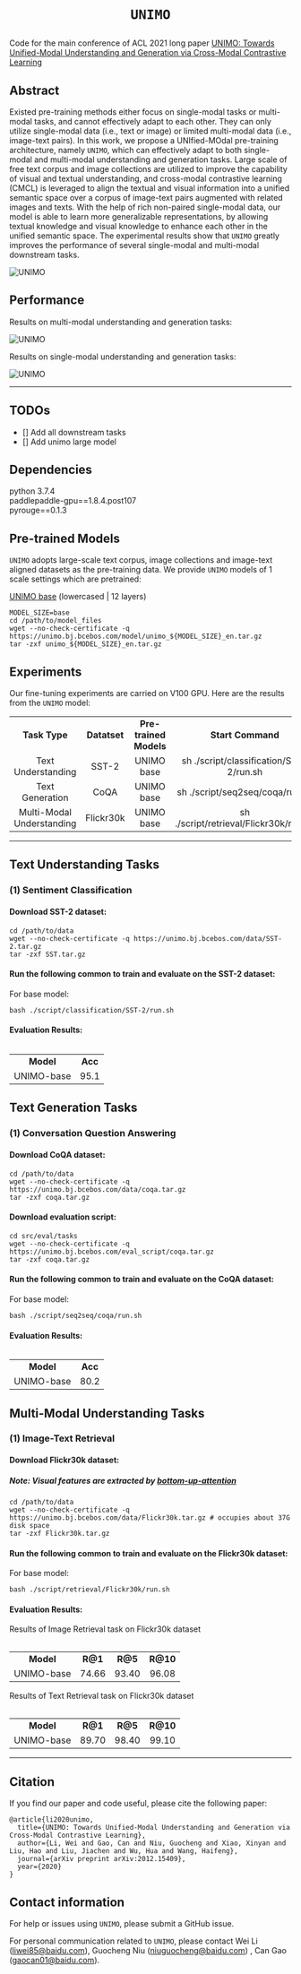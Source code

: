 # <p align=center>`UNIMO`</p>

Code for the main conference of ACL 2021 long paper [UNIMO: Towards Unified-Modal Understanding and Generation via Cross-Modal Contrastive Learning](https://arxiv.org/pdf/2012.15409.pdf)


## Abstract

Existed pre-training methods either focus on single-modal tasks or multi-modal tasks, and cannot effectively adapt to each other.
They can only utilize single-modal data (i.e., text or image) or limited multi-modal data (i.e., image-text pairs).
In this work, we propose a UNIfied-MOdal pre-training architecture, namely `UNIMO`, which can effectively adapt to both single-modal and multi-modal understanding and generation tasks.
Large scale of free text corpus and image collections are utilized to improve the capability of visual and textual understanding, and cross-modal contrastive learning (CMCL) is leveraged to align the textual and visual information into a unified semantic space over a corpus of image-text pairs augmented with related images and texts.
With the help of rich non-paired single-modal data, our model is able to learn more generalizable representations, by allowing textual knowledge and visual knowledge to enhance each other in the unified semantic space.
The experimental results show that `UNIMO` greatly improves the performance of several single-modal and multi-modal downstream tasks.

![UNIMO](images/framework.png#pic_center)


## Performance

Results on multi-modal understanding and generation tasks:

![UNIMO](images/multiple.png#pic_center)

Results on single-modal understanding and generation tasks:

![UNIMO](images/single.png#pic_center)

---

## TODOs
- [] Add all downstream tasks
- [] Add unimo large model

## Dependencies
python 3.7.4\
paddlepaddle-gpu==1.8.4.post107\
pyrouge==0.1.3

## Pre-trained Models
`UNIMO` adopts large-scale text corpus, image collections and image-text aligned datasets as the pre-training data. 
We provide `UNIMO` models of 1 scale settings which are pretrained:

[UNIMO base](https://unimo.bj.bcebos.com/model/unimo_base_en.tar.gz) (lowercased | 12 layers)

```
MODEL_SIZE=base
cd /path/to/model_files
wget --no-check-certificate -q https://unimo.bj.bcebos.com/model/unimo_${MODEL_SIZE}_en.tar.gz
tar -zxf unimo_${MODEL_SIZE}_en.tar.gz
```

## Experiments
Our fine-tuning experiments are carried on V100 GPU. Here are the results from the `UNIMO` model:

<table>
    <tr>
        <td><strong><center>Task Type</strong></td>
        <td><strong><center>Datatset</strong></td>
        <td><strong><center>Pre-trained Models</strong></td>
        <td><strong><center>Start Command</strong></td>
        <td><strong><center>V100 GPU Cards</strong></td>
        <td><strong><center>Running Time</strong></td>
    </tr>
    <tr>
        <td rowspan="1"><center>Text Understanding<center></td>
        <td rowspan="1"><center>SST-2<center></td>
        <td><center>UNIMO base</td>
        <td><center>sh ./script/classification/SST-2/run.sh</td>
        <td><center>8</td>
        <td><center>9h</td>
    </tr>
    <tr>
        <td rowspan="1"><center>Text Generation<center></td>
        <td rowspan="1"><center>CoQA<center></td>
        <td><center>UNIMO base</td>
        <td><center>sh ./script/seq2seq/coqa/run.sh</td>
        <td><center>4</td>
        <td><center>7h</td>
    </tr>
    <tr>
        <td rowspan="1"><center>Multi-Modal Understanding<center></td>
        <td rowspan="1"><center>Flickr30k<center></td>
        <td><center>UNIMO base</td>
        <td><center>sh ./script/retrieval/Flickr30k/run.sh</td>
        <td><center>16</td>
        <td><center>3d</td>
    </tr>
<table>

---
## Text Understanding Tasks

### (1) Sentiment Classification

#### Download SST-2 dataset:
```
cd /path/to/data
wget --no-check-certificate -q https://unimo.bj.bcebos.com/data/SST-2.tar.gz
tar -zxf SST.tar.gz
```

#### Run the following common to train and evaluate on the SST-2 dataset:

For base model:
```
bash ./script/classification/SST-2/run.sh
```

#### Evaluation Results:

<table>
    <tr>
        <td><strong><center>Model</strong></td>
        <td><strong><center>Acc</strong></td>
    </tr>
    <tr>
        <td><center>UNIMO-base</td>
        <td><center>95.1</td>
    </tr>
<table>

##  Text Generation Tasks

### (1) Conversation Question Answering

#### Download CoQA dataset:
```
cd /path/to/data
wget --no-check-certificate -q https://unimo.bj.bcebos.com/data/coqa.tar.gz
tar -zxf coqa.tar.gz
```

#### Download evaluation script:
```
cd src/eval/tasks
wget --no-check-certificate -q https://unimo.bj.bcebos.com/eval_script/coqa.tar.gz
tar -zxf coqa.tar.gz
```


#### Run the following common to train and evaluate on the CoQA dataset:

For base model:
```
bash ./script/seq2seq/coqa/run.sh
```

#### Evaluation Results:

<table>
    <tr>
        <td><strong><center>Model</strong></td>
        <td><strong><center>Acc</strong></td>
    </tr>
    <tr>
        <td><center>UNIMO-base</td>
        <td><center>80.2</td>
    </tr>
<table>


##  Multi-Modal Understanding Tasks

### (1) Image-Text Retrieval

#### Download Flickr30k dataset:

##### Note: Visual features are extracted by [bottom-up-attention](https://github.com/peteanderson80/bottom-up-attention)

```
cd /path/to/data
wget --no-check-certificate -q https://unimo.bj.bcebos.com/data/Flickr30k.tar.gz # occupies about 37G disk space
tar -zxf Flickr30k.tar.gz
```

#### Run the following common to train and evaluate on the Flickr30k dataset:

For base model:
```
bash ./script/retrieval/Flickr30k/run.sh
```

#### Evaluation Results:

Results of Image Retrieval task on Flickr30k dataset

<table>
    <tr>
        <td><strong><center>Model</strong></td>
        <td><strong><center>R@1</strong></td>
        <td><strong><center>R@5</strong></td>
        <td><strong><center>R@10</strong></td>
    </tr>
    <tr>
        <td><center>UNIMO-base</td>
        <td><center>74.66</td>
        <td><center>93.40</td>
        <td><center>96.08</td>
    </tr>
<table>

Results of Text Retrieval task on Flickr30k dataset

<table>
    <tr>
        <td><strong><center>Model</strong></td>
        <td><strong><center>R@1</strong></td>
        <td><strong><center>R@5</strong></td>
        <td><strong><center>R@10</strong></td>
    </tr>
    <tr>
        <td><center>UNIMO-base</td>
        <td><center>89.70</td>
        <td><center>98.40</td>
        <td><center>99.10</td>
    </tr>
<table>

---

Citation
---
If you find our paper and code useful, please cite the following paper:
```
@article{li2020unimo,
  title={UNIMO: Towards Unified-Modal Understanding and Generation via Cross-Modal Contrastive Learning},
  author={Li, Wei and Gao, Can and Niu, Guocheng and Xiao, Xinyan and Liu, Hao and Liu, Jiachen and Wu, Hua and Wang, Haifeng},
  journal={arXiv preprint arXiv:2012.15409},
  year={2020}
}
```

Contact information
---

For help or issues using `UNIMO`, please submit a GitHub issue.

For personal communication related to `UNIMO`, please contact Wei Li (liwei85@baidu.com), Guocheng Niu (niuguocheng@baidu.com) , Can Gao (gaocan01@baidu.com).